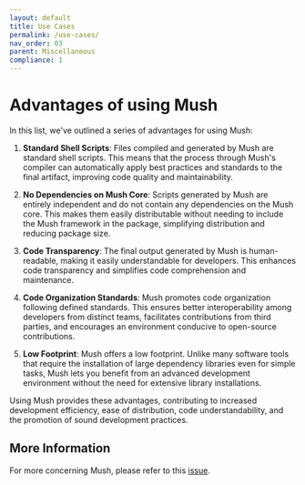 ```yaml
---
layout: default
title: Use Cases
permalink: /use-cases/
nav_order: 03
parent: Miscellaneous
compliance: 1
---
```


# Advantages of using Mush

In this list, we've outlined a series of advantages for using Mush:

1. **Standard Shell Scripts**: Files compiled and generated by Mush are standard shell scripts. This means that the process through Mush's compiler can automatically apply best practices and standards to the final artifact, improving code quality and maintainability.

2. **No Dependencies on Mush Core**: Scripts generated by Mush are entirely independent and do not contain any dependencies on the Mush core. This makes them easily distributable without needing to include the Mush framework in the package, simplifying distribution and reducing package size.

3. **Code Transparency**: The final output generated by Mush is human-readable, making it easily understandable for developers. This enhances code transparency and simplifies code comprehension and maintenance.

4. **Code Organization Standards**: Mush promotes code organization following defined standards. This ensures better interoperability among developers from distinct teams, facilitates contributions from third parties, and encourages an environment conducive to open-source contributions.

5. **Low Footprint**: Mush offers a low footprint. Unlike many software tools that require the installation of large dependency libraries even for simple tasks, Mush lets you benefit from an advanced development environment without the need for extensive library installations.

Using Mush provides these advantages, contributing to increased development efficiency, ease of distribution, code understandability, and the promotion of sound development practices.

## More Information

For more concerning Mush, please refer to this [issue](https://github.com/javanile/mush/issues/8).
